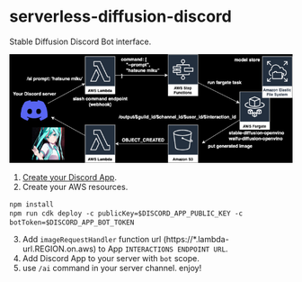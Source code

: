 # serverless-diffusion-discord

Stable Diffusion Discord Bot interface.

![infrastructure](./README.drawio.png)


1. [Create your Discord App](https://discord.com/developers/applications).
2. Create your AWS resources.

```
npm install
npm run cdk deploy -c publicKey=$DISCORD_APP_PUBLIC_KEY -c botToken=$DISCORD_APP_BOT_TOKEN
```

3. Add `imageRequestHandler` function url (https://*.lambda-url.REGION.on.aws) to App `INTERACTIONS ENDPOINT URL`.
4. Add Discord App to your server with `bot` scope.
5. use `/ai` command in your server channel. enjoy!
